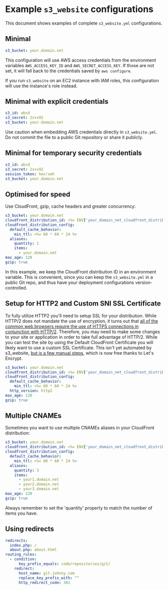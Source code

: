 # Example `s3_website` configurations

This document shows examples of complete `s3_website.yml` configurations.

## Minimal

````yaml
s3_bucket: your.domain.net
````

This configuration will use AWS access credentials from the environment variables `AWS_ACCESS_KEY_ID` and `AWS_SECRET_ACCESS_KEY`. If those are not set, it will fall back to the credentials saved by `aws configure`.

If you run `s3_website` on an EC2 instance with IAM roles, this configuration will use the instance's role instead.

## Minimal with explicit credentials

````yaml
s3_id: abcd
s3_secret: 2s+x92
s3_bucket: your.domain.net
````

Use caution when embedding AWS credentials directly in `s3_website.yml`. Do not commit the file to a public Git repository or share it publicly.

## Minimal for temporary security credentials

````yaml
s3_id: abcd
s3_secret: 2s+x92
session_token: hex!xeh
s3_bucket: your.domain.net
````

## Optimised for speed

Use CloudFront, gzip, cache headers and greater concurrency:

````yaml
s3_bucket: your.domain.net
cloudfront_distribution_id: <%= ENV['your_domain_net_cloudfront_distribution_id'] %>
cloudfront_distribution_config:
  default_cache_behavior:
    min_ttl: <%= 60 * 60 * 24 %>
  aliases:
    quantity: 1
    items:
      - your.domain.net
max_age: 120
gzip: true
````

In this example, we keep the CloudFront distribution ID in an environment variable.
This is convenient, since you can keep the `s3_website.yml` in a public Git repo, and
thus have your deployment configurations version-controlled.

## Setup for HTTP2 and Custom SNI SSL Certificate

To fully utilize HTTP2 you'll need to setup SSL for your distribution. While HTTP/2 does
not mandate the use of encryption, it turns out that [all of the common web browsers 
require the use of HTTPS connections in conjunction with HTTP/2](http://caniuse.com/#feat=http2).
Therefore, you may need to make some changes to your site or application in order 
to take full advantage of HTTP/2. While you can test the site by using the Default
CloudFront Certificate you will likely want to use a custom SSL Certificate. 
This isn't yet automated by s3_website, [but is a few manual steps](https://medium.com/@richardkall/setup-lets-encrypt-ssl-certificate-on-amazon-cloudfront-b217669987b2#.7jyust8os), 
which is now free thanks to Let's Encrypt. 

````yaml
s3_bucket: your.domain.net
cloudfront_distribution_id: <%= ENV['your_domain_net_cloudfront_distribution_id'] %>
cloudfront_distribution_config:
  default_cache_behavior:
    min_ttl: <%= 60 * 60 * 24 %>
  http_version: http2
max_age: 120
gzip: true
````

## Multiple CNAMEs

Sometimes you want to use multiple CNAMEs aliases in your CloudFront distribution:

````yaml
s3_bucket: your.domain.net
cloudfront_distribution_id: <%= ENV['your_domain_net_cloudfront_distribution_id'] %>
cloudfront_distribution_config:
  default_cache_behavior:
    min_ttl: <%= 60 * 60 * 24 %>
  aliases:
    quantity: 3
    items:
      - your1.domain.net
      - your2.domain.net
      - your3.domain.net
max_age: 120
gzip: true
````

Always remember to set the 'quantity' property to match the number of items you have.

## Using redirects

````yaml
redirects:
  index.php: /
  about.php: about.html
routing_rules:
  - condition:
      key_prefix_equals: code/repositories/git/
    redirect:
      host_name: git.johnny.com
      replace_key_prefix_with: ""
      http_redirect_code: 301
````

